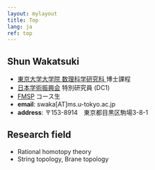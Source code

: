 ```yaml
---
layout: mylayout
title: Top
lang: ja
ref: top
---
```


## Shun Wakatsuki
- <a href="http://www.ms.u-tokyo.ac.jp/index.html" target="_blank">
      東京大学大学院 数理科学研究科
  </a> 博士課程
- <a href="https://www.jsps.go.jp/english/index.html" target="_blank">日本学術振興会</a> 特別研究員 (DC1)
- <a href="http://fmsp.ms.u-tokyo.ac.jp/index_e.html" target="_blank">FMSP</a> コース生
- <b>email</b>: swaka[AT]ms.u-tokyo.ac.jp
- <b>address</b>: 〒153-8914　東京都目黒区駒場3-8-1

## Research field
- Rational homotopy theory
- String topology, Brane topology
